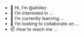 - 👋 Hi, I’m @ahiilez
- 👀 I’m interested in ...
- 🌱 I’m currently learning ...
- 💞️ I’m looking to collaborate on ...
- 📫 How to reach me ...

<!---
ahiilez/ahiilez is a ✨ special ✨ repository because its `README.md` (this file) appears on your GitHub profile.
You can click the Preview link to take a look at your changes.
--->
